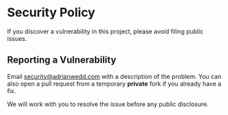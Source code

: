 # Security Policy

If you discover a vulnerability in this project, please avoid filing public issues.

## Reporting a Vulnerability

Email [security@adrianwedd.com](mailto:security@adrianwedd.com) with a description of the problem. You can also open a pull request from a temporary **private** fork if you already have a fix.

We will work with you to resolve the issue before any public disclosure.
